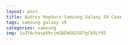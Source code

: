 ```yaml
---
layout: post
title: Audrey Hepburn Samsung Galaxy S9 Case
tags: samsung galaxy s9
categories: samsung
img: 1uZYAchavp6hcjmGBEWGO2SD7gCkDLY95
---
```

